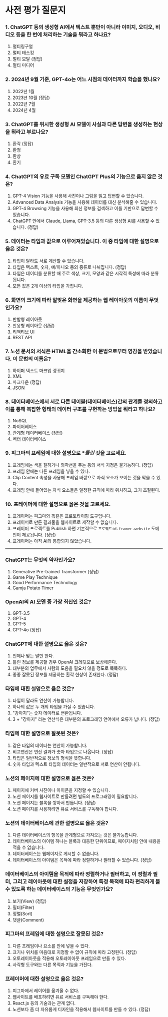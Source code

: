 
# 사전 평가 질문지

### 1. ChatGPT 등의 생성형 AI에서 텍스트 뿐만이 아니라 이미지, 오디오, 비디오 등을 한 번에 처리하는 기술을 뭐라고 하나요?

1. 멀티링구얼
2. 멀티 태스킹
3. 멀티 모달 (정답)
4. 멀티 미디어

### 2. 2024년 9월 기준, GPT-4o는 어느 시점의 데이터까지 학습을 했나요?

1. 2022년 1월
2. 2023년 10월 (정답)
3. 2022년 7월
4. 2024년 4월

### 3. ChatGPT를 위시한 생성형 AI 모델이 사실과 다른 답변을 생성하는 현상을 뭐라고 부르나요?

1. 환각 (정답)
2. 환청
3. 환상
4. 환기

### 4. ChatGPT의 유료 구독 모델인 ChatGPT Plus의 기능으로 **옳지 않은** 것은?

1. GPT-4 Vision 기능을 사용해 사진이나 그림을 읽고 답변할 수 있습니다.
2. Advanced Data Analysis 기능을 사용해 데이터를 대신 분석해줄 수 있습니다.
3. GPT-4 Browsing 기능을 사용해 최신 정보를 검색하고 이를 기반으로 답변할 수 있습니다. 
4. ChatGPT 안에서 Claude, Llama, GPT-3.5 등의 다른 생성형 AI를 사용할 수 있습니다. (정답)

### 5. 데이터는 타입과 값으로 이루어져있습니다. 이 중 타입에 대한 설명으로 **옳은** 것은?

1. 타입이 달라도 서로 계산할 수 있습니다.
2. 타입은 텍스트, 숫자, 예/아니오 등의 종류로 나눠집니다. (정답)
3. 타입은 데이터를 분류할 때 주로 색상, 크기, 모양과 같은 시각적 특성에 따라 분류됩니다.
4. 모든 값은 2개 이상의 타입을 가집니다.

### 6. 화면의 크기에 따라 알맞은 화면을 제공하는 웹 레이아웃의 이름이 무엇인가요?

1. 반발형 레이아웃
2. 반응형 레이아웃 (정답)
3. 리액티브 UI
4. REST API

### 7. 노션 문서의 서식은 HTML을 간소화한 이 문법으로부터 영감을 받았습니다. 이 문법의 이름은?

1. 하이퍼 텍스트 마크업 랭귀지
2. XML
3. 마크다운 (정답)
4. JSON

### 8. 데이터베이스에서 서로 다른 테이블(데이터베이스)간의 관계를 정의하고 이를 통해 복잡한 형태의 데이터 구조를 구현하는 방법을 뭐라고 하나요?

1. NoSQL
2. 파이어베이스
3. 관계형 데이터베이스 (정답)
4. 벡터 데이터베이스

### 9. 피그마의 프레임에 대한 설명으로 **틀린* 것을 고르세요.

1. 프레임에는 색을 칠하거나 외곽선을 주는 등의 서식 지정은 불가능하다. (정답)
2. 프레임 안에는 다른 프레임을 넣을 수 있다.
3. Clip Content 속성을 사용해 프레임 바깥으로 자식 요소가 보이는 것을 막을 수 있다.
4. 프레임 안에 들어있는 자식 요소들은 일정한 규칙에 따라 위치하고, 크기 조절된다.

### 10. 프레이머에 대한 설명으로 **옳은** 것을 고르세요.

1. 프레이머는 피그마와 똑같은 프로토타이핑 도구입니다.
2. 프레이머로 만든 결과물을 웹사이트로 제작할 수 없습니다.
3. 프레이머 프로젝트를 Publish 하면 기본적으로 `프로젝트id.framer.website` 도메인이 제공됩니다. (정답)
4. 프레이머는 아직 AI와 통합되지 않았습니다.

---

### ChatGPT는 무엇의 약자인가요?

1. Generative Pre-trained Transformer (정답)
2. Game Play Technique
3. Good Performance Technology
4. Gamja Potato Timer

### OpenAI의 AI 모델 중 가장 최신인 것은?

1. GPT-3.5
2. GPT-4
3. GPT-5
4. GPT-4o (정답)

### ChatGPT에 대한 설명으로 옳은 것은?

1. 언제나 맞는 말만 한다.
2. 틀린 정보를 제공할 경우 OpenAI 크레딧으로 보상해준다.
3. 대부분의 업무에서 사람의 도움을 필요치 않을 정도로 똑똑하다.
4. 종종 잘못된 정보를 제공하는 환각 현상이 존재한다. (정답)

### 타입에 대한 설명으로 옳은 것은?

1. 타입이 달라도 연산이 가능합니다.
2. 하나의 값은 두 개의 타입을 가질 수 있습니다.
3. "강아지"는 숫자 데이터로 변환됩니다.
4. 3 + "강아지" 라는 연산식은 대부분의 프로그래밍 언어에서 오류가 납니다. (정답)

### 타입에 대한 설명으로 잘못된 것은?

1. 같은 타입의 데이터는 연산이 가능합니다.
2. 비교연산은 연산 결과가 숫자 타입으로 나옵니다. (정답)
3. 타입은 일반적으로 정보의 형식을 뜻합니다.
4. 숫자 타입과 텍스트 타입의 데이터는 일반적으로 서로 연산이 안됩니다.

### 노션의 페이지에 대한 설명으로 옳은 것은?

1. 페이지에 커버 사진이나 아이콘을 지정할 수 있습니다.
2. 노션 페이지를 웹사이트로 만들려면 별도의 프로그래밍이 필요합니다.
3. 노션 페이지는 블록을 쌓아서 만듭니다. (정답)
4. 노션 페이지를 사용하려면 유료 서비스를 구독해야 합니다.

### 노션의 데이터베이스에 관한 설명으로 옳은 것은?

1. 다른 데이터베이스의 항목을 관계형으로 가져오는 것은 불가능합니다.
2. 데이터베이스의 아이템 하나는 블록과 대등한 단위이므로, 페이지처럼 안에 내용을 적을 수 없습니다. 
3. 데이터베이스는 웹페이지로 게시할 수 없습니다.
4. 데이터베이스의 아이템은 목적에 따라 정렬하거나 필터할 수 있습니다. (정답)

### 데이터베이스의 아이템을 목적에 따라 정렬하거나 필터하고, 이 정렬과 필터, 그리고 레이아웃에 대한 설정을 저장하여 특정 목적에 따라 편리하게 볼 수 있도록 하는 데이터베이스의 기능은 무엇인가요?

1. 보기(View) (정답)
2. 필터(Filter)
3. 정렬(Sort)
4. 댓글(Comment)

### 피그마의 프레임에 대한 설명으로 잘못된 것은?

1. 다른 프레임이나 요소를 안에 넣을 수 있다.
2. 크기나 위치를 마음대로 지정할 수 없이 규칙에 따라 고정된다. (정답)
3. 오토레이아웃을 적용해 오토레이아웃 프레임으로 만들 수 있다.
4. 사각형 도구와는 다른 목적과 기능을 가진다.

### 프레이머에 대한 설명으로 옳은 것은?

1. 피그마에서 레이어를 옮겨올 수 없다.
2. 웹사이트를 배포하려면 유료 서비스를 구독해야 한다.
3. React.js 등의 기술과는 관계 없다.
4. 노션보다 좀 더 자유롭게 디자인을 적용해서 웹사이트를 만들 수 있다. (정답)